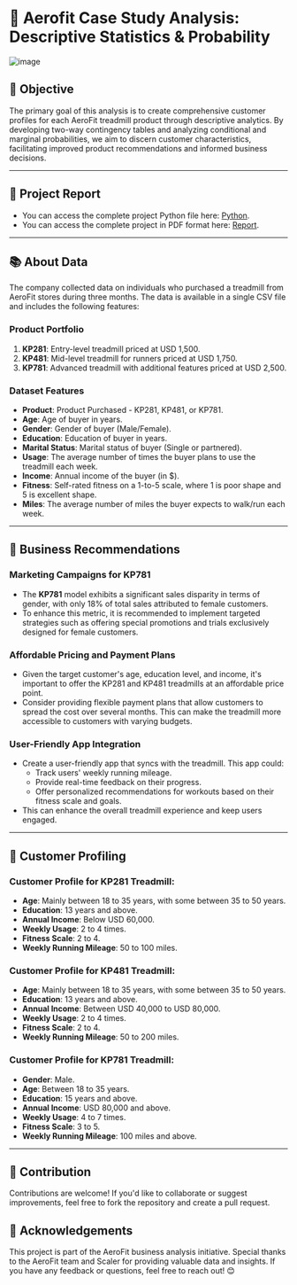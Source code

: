 # 🚴 Aerofit Case Study Analysis: Descriptive Statistics & Probability

![image](https://github.com/user-attachments/assets/bb1c9ac7-62ce-4a30-a70b-0b3fb0ab2220)

## 🎯 Objective

The primary goal of this analysis is to create comprehensive customer profiles for each AeroFit treadmill product through descriptive analytics. By developing two-way contingency tables and analyzing conditional and marginal probabilities, we aim to discern customer characteristics, facilitating improved product recommendations and informed business decisions.

---

## 📝 Project Report

- You can access the complete project Python file here: [Python](https://github.com/ssgalactic/Business_Case_Study_Aerofit/blob/main/Business_Case_Aerofit_Descriptive_Statistics_%26_Probability_Sabyasachi.ipynb).
- You can access the complete project in PDF format here: [Report](https://github.com/ssgalactic/Business_Case_Study_Aerofit/blob/main/AerofitCaseStudy_Sabyasachi.pdf).

---

## 📚 About Data

The company collected data on individuals who purchased a treadmill from AeroFit stores during three months. The data is available in a single CSV file and includes the following features:

### Product Portfolio

1. **KP281**: Entry-level treadmill priced at USD 1,500.
2. **KP481**: Mid-level treadmill for runners priced at USD 1,750.
3. **KP781**: Advanced treadmill with additional features priced at USD 2,500.

### Dataset Features

- **Product**: Product Purchased - KP281, KP481, or KP781.
- **Age**: Age of buyer in years.
- **Gender**: Gender of buyer (Male/Female).
- **Education**: Education of buyer in years.
- **Marital Status**: Marital status of buyer (Single or partnered).
- **Usage**: The average number of times the buyer plans to use the treadmill each week.
- **Income**: Annual income of the buyer (in $).
- **Fitness**: Self-rated fitness on a 1-to-5 scale, where 1 is poor shape and 5 is excellent shape.
- **Miles**: The average number of miles the buyer expects to walk/run each week.

---

## 🧩 Business Recommendations

### Marketing Campaigns for KP781

- The **KP781** model exhibits a significant sales disparity in terms of gender, with only 18% of total sales attributed to female customers.
- To enhance this metric, it is recommended to implement targeted strategies such as offering special promotions and trials exclusively designed for female customers.

### Affordable Pricing and Payment Plans

- Given the target customer's age, education level, and income, it's important to offer the KP281 and KP481 treadmills at an affordable price point.
- Consider providing flexible payment plans that allow customers to spread the cost over several months. This can make the treadmill more accessible to customers with varying budgets.

### User-Friendly App Integration

- Create a user-friendly app that syncs with the treadmill. This app could:
  - Track users' weekly running mileage.
  - Provide real-time feedback on their progress.
  - Offer personalized recommendations for workouts based on their fitness scale and goals.
- This can enhance the overall treadmill experience and keep users engaged.

---

## 👤 Customer Profiling

### Customer Profile for KP281 Treadmill:

- **Age**: Mainly between 18 to 35 years, with some between 35 to 50 years.
- **Education**: 13 years and above.
- **Annual Income**: Below USD 60,000.
- **Weekly Usage**: 2 to 4 times.
- **Fitness Scale**: 2 to 4.
- **Weekly Running Mileage**: 50 to 100 miles.

### Customer Profile for KP481 Treadmill:

- **Age**: Mainly between 18 to 35 years, with some between 35 to 50 years.
- **Education**: 13 years and above.
- **Annual Income**: Between USD 40,000 to USD 80,000.
- **Weekly Usage**: 2 to 4 times.
- **Fitness Scale**: 2 to 4.
- **Weekly Running Mileage**: 50 to 200 miles.

### Customer Profile for KP781 Treadmill:

- **Gender**: Male.
- **Age**: Between 18 to 35 years.
- **Education**: 15 years and above.
- **Annual Income**: USD 80,000 and above.
- **Weekly Usage**: 4 to 7 times.
- **Fitness Scale**: 3 to 5.
- **Weekly Running Mileage**: 100 miles and above.

---

## 🤝 Contribution
Contributions are welcome! If you'd like to collaborate or suggest improvements, feel free to fork the repository and create a pull request.

## 🌟 Acknowledgements
This project is part of the AeroFit business analysis initiative. Special thanks to the AeroFit team and Scaler for providing valuable data and insights. If you have any feedback or questions, feel free to reach out! 😊
